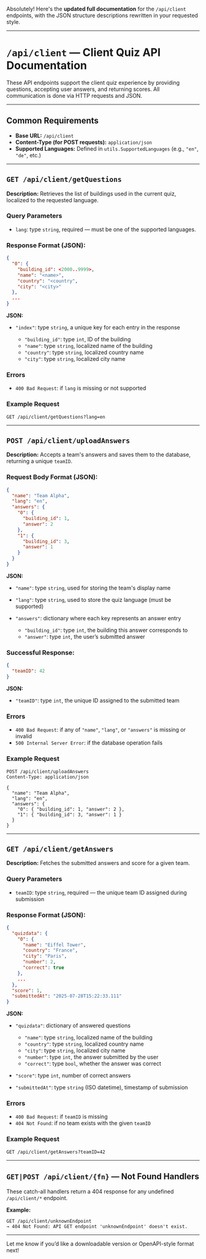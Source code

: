 Absolutely! Here's the **updated full documentation** for the `/api/client` endpoints, with the JSON structure descriptions rewritten in your requested style.

---

# `/api/client` — Client Quiz API Documentation

These API endpoints support the client quiz experience by providing questions, accepting user answers, and returning scores. All communication is done via HTTP requests and JSON.

---

## Common Requirements

* **Base URL:** `/api/client`
* **Content-Type (for POST requests):** `application/json`
* **Supported Languages:** Defined in `utils.SupportedLanguages` (e.g., `"en"`, `"de"`, etc.)

---

## `GET /api/client/getQuestions`

**Description:** Retrieves the list of buildings used in the current quiz, localized to the requested language.

### Query Parameters

* `lang`: type `string`, required — must be one of the supported languages.

### Response Format (JSON):

```json
{
  "0": {
    "building_id": <2000..9999>,
    "name": "<name>",
    "country": "<country",
    "city": "<city>"
  },
  ...
}
```

**JSON:**

* `"index"`: type `string`, a unique key for each entry in the response

  * `"building_id"`: type `int`, ID of the building
  * `"name"`: type `string`, localized name of the building
  * `"country"`: type `string`, localized country name
  * `"city"`: type `string`, localized city name

### Errors

* `400 Bad Request`: if `lang` is missing or not supported

### Example Request

```http
GET /api/client/getQuestions?lang=en
```

---

## `POST /api/client/uploadAnswers`

**Description:** Accepts a team's answers and saves them to the database, returning a unique `teamID`.

### Request Body Format (JSON):

```json
{
  "name": "Team Alpha",
  "lang": "en",
  "answers": {
    "0": {
      "building_id": 1,
      "answer": 2
    },
    "1": {
      "building_id": 3,
      "answer": 1
    }
  }
}
```

**JSON:**

* `"name"`: type `string`, used for storing the team's display name
* `"lang"`: type `string`, used to store the quiz language (must be supported)
* `"answers"`: dictionary where each key represents an answer entry

  * `"building_id"`: type `int`, the building this answer corresponds to
  * `"answer"`: type `int`, the user’s submitted answer

### Successful Response:

```json
{
  "teamID": 42
}
```

**JSON:**

* `"teamID"`: type `int`, the unique ID assigned to the submitted team

### Errors

* `400 Bad Request`: if any of `"name"`, `"lang"`, or `"answers"` is missing or invalid
* `500 Internal Server Error`: if the database operation fails

### Example Request

```http
POST /api/client/uploadAnswers
Content-Type: application/json

{
  "name": "Team Alpha",
  "lang": "en",
  "answers": {
    "0": { "building_id": 1, "answer": 2 },
    "1": { "building_id": 3, "answer": 1 }
  }
}
```

---

## `GET /api/client/getAnswers`

**Description:** Fetches the submitted answers and score for a given team.

### Query Parameters

* `teamID`: type `string`, required — the unique team ID assigned during submission

### Response Format (JSON):

```json
{
  "quizdata": {
    "0": {
      "name": "Eiffel Tower",
      "country": "France",
      "city": "Paris",
      "number": 2,
      "correct": true
    },
    ...
  },
  "score": 1,
  "submittedAt": "2025-07-28T15:22:33.111"
}
```

**JSON:**

* `"quizdata"`: dictionary of answered questions

  * `"name"`: type `string`, localized name of the building
  * `"country"`: type `string`, localized country name
  * `"city"`: type `string`, localized city name
  * `"number"`: type `int`, the answer submitted by the user
  * `"correct"`: type `bool`, whether the answer was correct
* `"score"`: type `int`, number of correct answers
* `"submittedAt"`: type `string` (ISO datetime), timestamp of submission

### Errors

* `400 Bad Request`: if `teamID` is missing
* `404 Not Found`: if no team exists with the given `teamID`

### Example Request

```http
GET /api/client/getAnswers?teamID=42
```

---

## `GET|POST /api/client/{fn}` — Not Found Handlers

These catch-all handlers return a 404 response for any undefined `/api/client/*` endpoint.

**Example:**

```http
GET /api/client/unknownEndpoint
→ 404 Not Found: API GET endpoint 'unknownEndpoint' doesn't exist.
```

---

Let me know if you’d like a downloadable version or OpenAPI-style format next!
